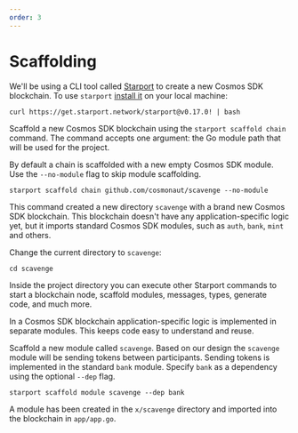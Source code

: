 ```yaml
---
order: 3
---
```


# Scaffolding

We'll be using a CLI tool called [Starport](https://github.com/tendermint/starport) to create a new Cosmos SDK blockchain. To use `starport` [install it](https://docs.starport.network/intro/install.html) on your local machine:

```
curl https://get.starport.network/starport@v0.17.0! | bash
```

Scaffold a new Cosmos SDK blockchain using the `starport scaffold chain` command. The command accepts one argument: the Go module path that will be used for the project.

By default a chain is scaffolded with a new empty Cosmos SDK module. Use the `--no-module` flag to skip module scaffolding.

```
starport scaffold chain github.com/cosmonaut/scavenge --no-module
```

This command created a new directory `scavenge` with a brand new Cosmos SDK blockchain. This blockchain doesn't have any application-specific logic yet, but it imports standard Cosmos SDK modules, such as `auth`, `bank`, `mint` and others.

Change the current directory to `scavenge`:

```
cd scavenge
```

Inside the project directory you can execute other Starport commands to start a blockchain node, scaffold modules, messages, types, generate code, and much more.

In a Cosmos SDK blockchain application-specific logic is implemented in separate modules. This keeps code easy to understand and reuse.

Scaffold a new module called `scavenge`. Based on our design the `scavenge` module will be sending tokens between participants. Sending tokens is implemented in the standard `bank` module. Specify `bank` as a dependency using the optional `--dep` flag.

```
starport scaffold module scavenge --dep bank
```

A module has been created in the `x/scavenge` directory and imported into the blockchain in `app/app.go`.
